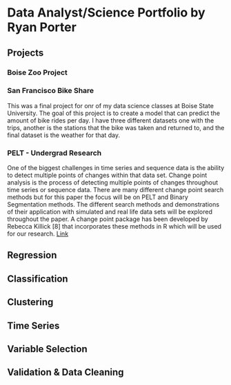 # Data Analyst/Science Portfolio by Ryan Porter

## Projects
### Boise Zoo Project 

### San Francisco Bike Share 
  This was a final project for onr of my data science classes at Boise State University. The goal of this project is to create a model that can predict the amount of bike rides per day. I have three different datasets one with the trips, another is the stations that the bike was taken and returned to, and the final dataset is the weather for that day.
### PELT - Undergrad Research
  One of the biggest challenges in time series and sequence data is the ability to detect
multiple points of changes within that data set. Change point analysis is the process of
detecting multiple points of changes throughout time series or sequence data. There are
many different change point search methods but for this paper the focus will be on PELT
and Binary Segmentation methods. The different search methods and demonstrations of
their application with simulated and real life data sets will be explored throughout the
paper. A change point package has been developed by Rebecca Killick [8] that incorporates
these methods in R which will be used for our research. [Link](https://github.com/porterry/Portfolio/blob/main/Notebooks/Change_Point_Porter.pdf)

## Regression 

## Classification

## Clustering

## Time Series

## Variable Selection

## Validation & Data Cleaning
